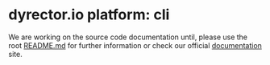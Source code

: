# dyrector.io platform: cli

We are working on the source code documentation until, please use the root [README.md](../../README.md) for further information or check our official [documentation](https://docs.dyrector.io/) site.